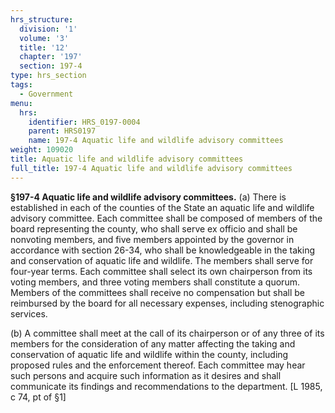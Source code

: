 ```yaml
---
hrs_structure:
  division: '1'
  volume: '3'
  title: '12'
  chapter: '197'
  section: 197-4
type: hrs_section
tags:
  - Government
menu:
  hrs:
    identifier: HRS_0197-0004
    parent: HRS0197
    name: 197-4 Aquatic life and wildlife advisory committees
weight: 109020
title: Aquatic life and wildlife advisory committees
full_title: 197-4 Aquatic life and wildlife advisory committees
---
```

**§197-4 Aquatic life and wildlife advisory committees.** (a) There is established in each of the counties of the State an aquatic life and wildlife advisory committee. Each committee shall be composed of members of the board representing the county, who shall serve ex officio and shall be nonvoting members, and five members appointed by the governor in accordance with section 26-34, who shall be knowledgeable in the taking and conservation of aquatic life and wildlife. The members shall serve for four-year terms. Each committee shall select its own chairperson from its voting members, and three voting members shall constitute a quorum. Members of the committees shall receive no compensation but shall be reimbursed by the board for all necessary expenses, including stenographic services.

(b) A committee shall meet at the call of its chairperson or of any three of its members for the consideration of any matter affecting the taking and conservation of aquatic life and wildlife within the county, including proposed rules and the enforcement thereof. Each committee may hear such persons and acquire such information as it desires and shall communicate its findings and recommendations to the department. [L 1985, c 74, pt of §1]